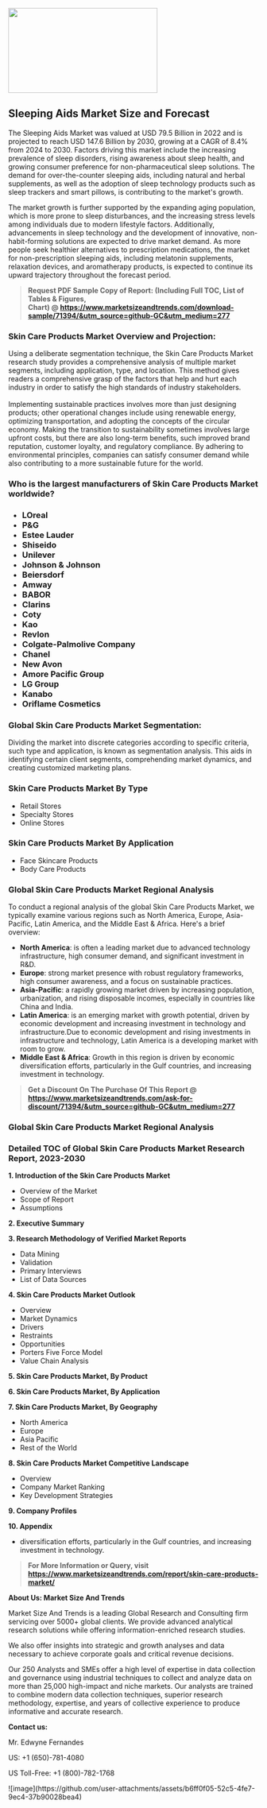 <p><img class="alignnone size-medium wp-image-20088" src="https://ffe5etoiles.com/wp-content/uploads/2024/12/MST1-300x171.png" alt="" width="300" height="171" /></p><h2>Sleeping Aids Market Size and Forecast</h2><p>The Sleeping Aids Market was valued at USD 79.5 Billion in 2022 and is projected to reach USD 147.6 Billion by 2030, growing at a CAGR of 8.4% from 2024 to 2030. Factors driving this market include the increasing prevalence of sleep disorders, rising awareness about sleep health, and growing consumer preference for non-pharmaceutical sleep solutions. The demand for over-the-counter sleeping aids, including natural and herbal supplements, as well as the adoption of sleep technology products such as sleep trackers and smart pillows, is contributing to the market's growth.</p><p>The market growth is further supported by the expanding aging population, which is more prone to sleep disturbances, and the increasing stress levels among individuals due to modern lifestyle factors. Additionally, advancements in sleep technology and the development of innovative, non-habit-forming solutions are expected to drive market demand. As more people seek healthier alternatives to prescription medications, the market for non-prescription sleeping aids, including melatonin supplements, relaxation devices, and aromatherapy products, is expected to continue its upward trajectory throughout the forecast period.</p></p><blockquote id="" class=""><strong>Request PDF Sample Copy of Report: (Including Full TOC, List of Tables &amp; Figures, Chart)&nbsp;@&nbsp;<strong><a href="https://www.marketsizeandtrends.com/download-sample/71394/&utm_source=github-GC&utm_medium=277" target="_blank">https://www.marketsizeandtrends.com/download-sample/71394/&utm_source=github-GC&utm_medium=277</a></strong></strong></blockquote><h3 id="" class="">Skin Care Products Market&nbsp;Overview and Projection:</h3><p id="" class="">Using a deliberate segmentation technique, the Skin Care Products Market research study provides a comprehensive analysis of multiple market segments, including application, type, and location. This method gives readers a comprehensive grasp of the factors that help and hurt each industry in order to satisfy the high standards of industry stakeholders. <br /> <br />Implementing sustainable practices involves more than just designing products; other operational changes include using renewable energy, optimizing transportation, and adopting the concepts of the circular economy. Making the transition to sustainability sometimes involves large upfront costs, but there are also long-term benefits, such improved brand reputation, customer loyalty, and regulatory compliance. By adhering to environmental principles, companies can satisfy consumer demand while also contributing to a more sustainable future for the world.</p><h3 id="" class="">Who is the largest manufacturers of&nbsp;Skin Care Products Market worldwide?</h3><h3 class=""><p><ul><li>LOreal </li><li> P&G </li><li> Estee Lauder </li><li> Shiseido </li><li> Unilever </li><li> Johnson & Johnson </li><li> Beiersdorf </li><li> Amway </li><li> BABOR </li><li> Clarins </li><li> Coty </li><li> Kao </li><li> Revlon </li><li> Colgate-Palmolive Company </li><li> Chanel </li><li> New Avon </li><li> Amore Pacific Group </li><li> LG Group </li><li> Kanabo </li><li> Oriflame Cosmetics</li></ul></p></h3><h3 id="" class="">Global&nbsp;Skin Care Products Market Segmentation:</h3><p id="" class="">Dividing the market into discrete categories according to specific criteria, such type and application, is known as segmentation analysis. This aids in identifying certain client segments, comprehending market dynamics, and creating customized marketing plans.</p><h3 id="" class="">Skin Care Products Market&nbsp;By Type</h3><p><p><ul><li>Retail Stores </li><li> Specialty Stores </li><li> Online Stores</p></li></ul></p></p><h3 id="" class="">Skin Care Products Market&nbsp;By Application</h3><p class=""><p><ul><li>Face Skincare Products </li><li> Body Care Products</li></ul></p></p><h3 id="" class="">Global Skin Care Products Market Regional Analysis</h3><p id="" class="">To conduct a regional analysis of the global Skin Care Products Market, we typically examine various regions such as North America, Europe, Asia-Pacific, Latin America, and the Middle East &amp; Africa. Here's a brief overview:</p><ul><li><strong>North America</strong>: is often a leading market due to advanced technology infrastructure, high consumer demand, and significant investment in R&amp;D.</li><li><strong>Europe</strong>: strong market presence with robust regulatory frameworks, high consumer awareness, and a focus on sustainable practices.</li><li><strong>Asia-Pacific</strong>: a rapidly growing market driven by increasing population, urbanization, and rising disposable incomes, especially in countries like China and India.</li><li><strong>Latin America</strong>: is an emerging market with growth potential, driven by economic development and increasing investment in technology and infrastructure.Due to economic development and rising investments in infrastructure and technology, Latin America is a developing market with room to grow.</li><li><strong>Middle East &amp; Africa</strong>: Growth in this region is driven by economic diversification efforts, particularly in the Gulf countries, and increasing investment in technology.</li></ul><blockquote id="" class=""><strong>Get a Discount On The Purchase Of This Report @ <strong><a href="https://www.marketsizeandtrends.com/ask-for-discount/71394/&utm_source=github-GC&utm_medium=277" target="_blank">https://www.marketsizeandtrends.com/ask-for-discount/71394/&utm_source=github-GC&utm_medium=277</a></strong></strong></blockquote><h3 id="" class="">Global Skin Care Products Market Regional Analysis</h3><h3 id="" class="">Detailed TOC of Global Skin Care Products Market Research Report, 2023-2030</h3><p id="" class=""><strong>1. Introduction of the Skin Care Products Market</strong></p><ul><li>Overview of the Market</li><li>Scope of Report</li><li>Assumptions</li></ul><p id="" class=""><strong>2. Executive Summary</strong></p><p id="" class=""><strong>3. Research Methodology of Verified Market Reports</strong></p><ul><li>Data Mining</li><li>Validation</li><li>Primary Interviews</li><li>List of Data Sources</li></ul><p id="" class=""><strong>4. Skin Care Products Market Outlook</strong></p><ul><li>Overview</li><li>Market Dynamics</li><li>Drivers</li><li>Restraints</li><li>Opportunities</li><li>Porters Five Force Model</li><li>Value Chain Analysis</li></ul><p id="" class=""><strong>5. Skin Care Products Market, By Product</strong></p><p id="" class=""><strong>6. Skin Care Products Market, By Application</strong></p><p id="" class=""><strong>7. Skin Care Products Market, By Geography</strong></p><ul><li>North America</li><li>Europe</li><li>Asia Pacific</li><li>Rest of the World</li></ul><p id="" class=""><strong>8. Skin Care Products Market Competitive Landscape</strong></p><ul><li>Overview</li><li>Company Market Ranking</li><li>Key Development Strategies</li></ul><p id="" class=""><strong>9. Company Profiles</strong></p><p id="" class=""><strong>10. Appendix</strong></p><ul><li>diversification efforts, particularly in the Gulf countries, and increasing investment in technology.</li></ul><blockquote id="" class=""><strong>For More Information or Query, visit <strong><strong><a href="https://www.marketsizeandtrends.com/report/skin-care-products-market/" target="_blank">https://www.marketsizeandtrends.com/report/skin-care-products-market/</a></strong></strong></strong></blockquote><p id="" class=""><strong>About Us: Market Size And Trends</strong></p><p id="" class="">Market Size And Trends is a leading Global Research and Consulting firm servicing over 5000+ global clients. We provide advanced analytical research solutions while offering information-enriched research studies.</p><p id="" class="">We also offer insights into strategic and growth analyses and data necessary to achieve corporate goals and critical revenue decisions.</p><p id="" class="">Our 250 Analysts and SMEs offer a high level of expertise in data collection and governance using industrial techniques to collect and analyze data on more than 25,000 high-impact and niche markets. Our analysts are trained to combine modern data collection techniques, superior research methodology, expertise, and years of collective experience to produce informative and accurate research.</p><p id="" class=""><strong>Contact us:</strong></p><p id="" class="">Mr. Edwyne Fernandes</p><p id="" class="">US: +1 (650)-781-4080</p><p id="" class="">US Toll-Free: +1 (800)-782-1768</p>
![image](https://github.com/user-attachments/assets/b6ff0f05-52c5-4fe7-9ec4-37b90028bea4)
